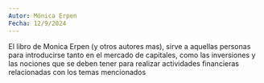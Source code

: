 ```yaml
---
Autor: Mónica Erpen
Fecha: 12/9/2024
---
```

El libro de Monica Erpen (y otros autores mas), sirve a aquellas personas para introducirse tanto en el mercado de capitales, como las inversiones y las nociones que se deben tener para realizar actividades financieras relacionadas con los temas mencionados 